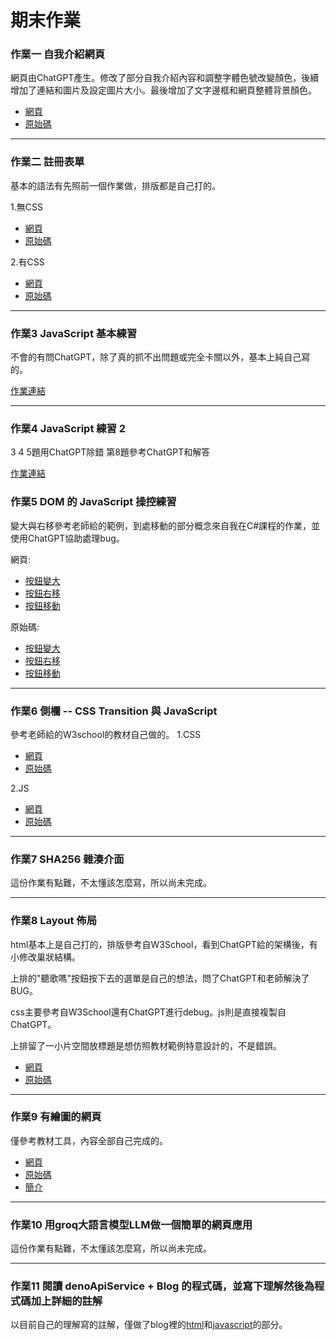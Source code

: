 # 期末作業
### 作業一 自我介紹網頁

網頁由ChatGPT產生。修改了部分自我介紹內容和調整字體色號改變顏色，後續增加了連結和圖片及設定圖片大小。最後增加了文字邊框和網頁整體背景顏色。

* [網頁](https://zerorezerorezero.github.io/wp/html/ChatGPTselfIntroduction.html)
* [原始碼](https://github.com/zerorezerorezero/wp/blob/master/html/ChatGPTselfIntroduction.html)

---
### 作業二 註冊表單
基本的語法有先照前一個作業做，排版都是自己打的。

1.無CSS
* [網頁](https://zerorezerorezero.github.io/wp/html/loginpagebefore.html)
* [原始碼](https://github.com/zerorezerorezero/wp/blob/master/html/loginpagebefore.html)

2.有CSS
* [網頁](https://zerorezerorezero.github.io/wp/html/loginpage.html)
* [原始碼](https://github.com/zerorezerorezero/wp/blob/master/html/loginpage.html)

---

### 作業3 JavaScript 基本練習
不會的有問ChatGPT，除了真的抓不出問題或完全卡關以外，基本上純自己寫的。

[作業連結](https://github.com/zerorezerorezero/wp/tree/master/javascript/HW3)

---
### 作業4 JavaScript 練習 2
3 4 5題用ChatGPT除錯 第8題參考ChatGPT和解答

[作業連結](https://github.com/zerorezerorezero/wp/tree/master/javascript/HW4)

### 作業5 DOM 的 JavaScript 操控練習
變大與右移參考老師給的範例，到處移動的部分概念來自我在C#課程的作業，並使用ChatGPT協助處理bug。

網頁:
* [按鈕變大](https://zerorezerorezero.github.io/wp/javascript/HW5/BB.html)
* [按鈕右移](https://zerorezerorezero.github.io/wp/javascript/HW5/BR.html)
* [按鈕移動](https://zerorezerorezero.github.io/wp/javascript/HW5/BM.html)

原始碼:
* [按鈕變大](https://github.com/zerorezerorezero/wp/blob/master/javascript/HW5/BB.html)
* [按鈕右移](https://github.com/zerorezerorezero/wp/blob/master/javascript/HW5/BR.html)
* [按鈕移動](https://github.com/zerorezerorezero/wp/blob/master/javascript/HW5/BM.html)
---
### 作業6 側欄 -- CSS Transition 與 JavaScript
參考老師給的W3school的教材自己做的。
1.CSS
* [網頁](https://zerorezerorezero.github.io/wp/javascript/HW6/CSSTrans.html)
* [原始碼](https://github.com/zerorezerorezero/wp/blob/master/javascript/HW6/CSSTrans.html)

2.JS
* [網頁](https://zerorezerorezero.github.io/wp/javascript/HW6/JSTrans.html)
* [原始碼](https://github.com/zerorezerorezero/wp/blob/master/javascript/HW6/JSTrans.html)
---
### 作業7 SHA256 雜湊介面
這份作業有點難，不太懂該怎麼寫，所以尚未完成。

---
### 作業8 Layout 佈局
html基本上是自己打的，排版參考自W3School，看到ChatGPT給的架構後，有小修改巢狀結構。

上排的"聽歌嗎"按鈕按下去的選單是自己的想法，問了ChatGPT和老師解決了BUG。

css主要參考自W3School還有ChatGPT進行debug。js則是直接複製自ChatGPT。

上排留了一小片空間放標題是想仿照教材範例特意設計的，不是錯誤。
* [網頁](https://zerorezerorezero.github.io/wp/javascript/HW8/Layout.html)
* [原始碼](https://github.com/zerorezerorezero/wp/tree/master/javascript/HW8)
---

### 作業9 有繪圖的網頁
僅參考教材工具，內容全部自己完成的。
* [網頁](https://zerorezerorezero.github.io/wp/javascript/HW9/I%20can't%20draw.html)
* [原始碼](https://github.com/zerorezerorezero/wp/tree/master/javascript/HW9)
* [簡介](https://github.com/zerorezerorezero/wp/blob/master/javascript/HW9/README.md)

---
### 作業10 用groq大語言模型LLM做一個簡單的網頁應用
這份作業有點難，不太懂該怎麼寫，所以尚未完成。

---
### 作業11 閱讀 denoApiService + Blog 的程式碼，並寫下理解然後為程式碼加上詳細的註解
以目前自己的理解寫的註解，僅做了blog裡的[html](https://github.com/zerorezerorezero/wp/blob/master/javascript/HW11/denoApiService/blog/index.html)和[javascript](https://github.com/zerorezerorezero/wp/blob/master/javascript/HW11/denoApiService/blog/main.js)的部分。